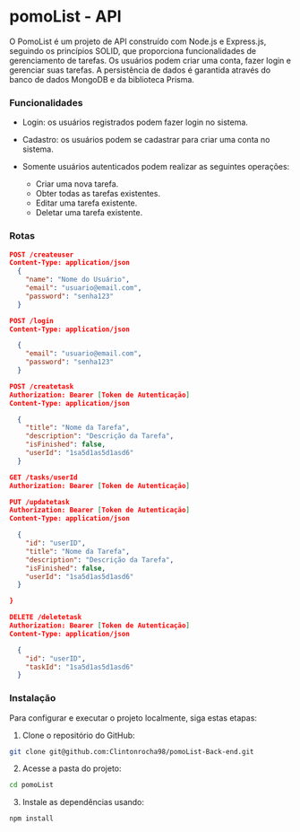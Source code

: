 # pomoList - API

O PomoList é um projeto de API construído com Node.js e Express.js, seguindo os princípios SOLID, que proporciona funcionalidades de gerenciamento de tarefas. Os usuários podem criar uma conta, fazer login e gerenciar suas tarefas. A persistência de dados é garantida através do banco de dados MongoDB e da biblioteca Prisma.

### Funcionalidades

- Login: os usuários registrados podem fazer login no sistema.

- Cadastro: os usuários podem se cadastrar para criar uma conta no sistema.

- Somente usuários autenticados podem realizar as seguintes operações:
  - Criar uma nova tarefa.
  - Obter todas as tarefas existentes.
  - Editar uma tarefa existente.
  - Deletar uma tarefa existente.

### Rotas

```json
POST /createuser
Content-Type: application/json
  {
    "name": "Nome do Usuário",
    "email": "usuario@email.com",
    "password": "senha123"
  }
```

```json
POST /login
Content-Type: application/json

  {
    "email": "usuario@email.com",
    "password": "senha123"
  }
```

```json
POST /createtask
Authorization: Bearer [Token de Autenticação]
Content-Type: application/json

  {
    "title": "Nome da Tarefa",
    "description": "Descrição da Tarefa",
    "isFinished": false,
    "userId": "1sa5d1as5d1asd6"
  }
```

```json
GET /tasks/userId
Authorization: Bearer [Token de Autenticação]
```

```json
PUT /updatetask
Authorization: Bearer [Token de Autenticação]
Content-Type: application/json

  {
    "id": "userID",
    "title": "Nome da Tarefa",
    "description": "Descrição da Tarefa",
    "isFinished": false,
    "userId": "1sa5d1as5d1asd6"
  }

}
```

```json
DELETE /deletetask
Authorization: Bearer [Token de Autenticação]
Content-Type: application/json

  {
    "id": "userID",
    "taskId": "1sa5d1as5d1asd6"
  }
```

### Instalação

Para configurar e executar o projeto localmente, siga estas etapas:

1. Clone o repositório do GitHub:

```bash
git clone git@github.com:Clintonrocha98/pomoList-Back-end.git
```

2. Acesse a pasta do projeto:

```bash
cd pomoList
```

3. Instale as dependências usando:

```bash
npm install
```

